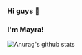 ### Hi guys 👋

###  I'm Mayra!

![Anurag's github stats](https://github-readme-stats.vercel.app/api?username=MayraAPereira&show_icons=true&theme=dark)

